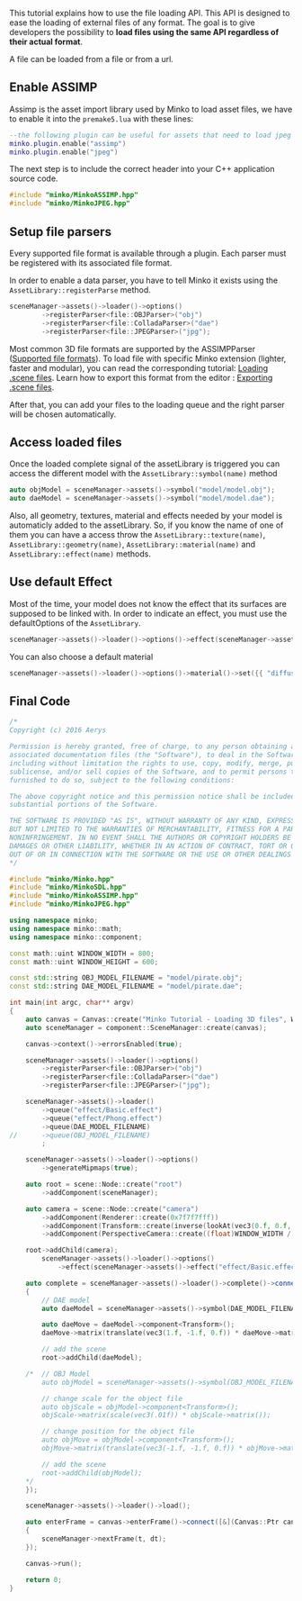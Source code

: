 This tutorial explains how to use the file loading API. This API is designed to ease the loading of external files of any format. The goal is to give developers the possibility to **load files using the same API regardless of their actual format**.

A file can be loaded from a file or from a url.

Enable ASSIMP
-------------

Assimp is the asset import library used by Minko to load asset files, we have to enable it into the `premake5.lua` with these lines:

```lua
--the following plugin can be useful for assets that need to load jpeg files
minko.plugin.enable("assimp")
minko.plugin.enable("jpeg")
```


The next step is to include the correct header into your C++ application source code.

```cpp
#include "minko/MinkoASSIMP.hpp"
#include "minko/MinkoJPEG.hpp"
```


Setup file parsers
------------------

Every supported file format is available through a plugin. Each parser must be registered with its associated file format.

In order to enable a data parser, you have to tell Minko it exists using the `AssetLibrary::registerParse` method.

```cpp
sceneManager->assets()->loader()->options()
		->registerParser<file::OBJParser>("obj")
		->registerParser<file::ColladaParser>("dae")
		->registerParser<file::JPEGParser>("jpg");

```


Most common 3D file formats are supported by the ASSIMPParser ([Supported file formats](../article/Supported_file_formats_(Minko_Engine).md)). To load file with specific Minko extension (lighter, faster and modular), you can read the corresponding tutorial: [Loading .scene files](../tutorial/07-Loading_.scene_files.md). Learn how to export this format from the editor : [Exporting .scene files](../tutorial/Exporting_.scene_files.md).

After that, you can add your files to the loading queue and the right parser will be chosen automatically.

Access loaded files
-------------------

Once the loaded complete signal of the assetLibrary is triggered you can access the different model with the `AssetLibrary::symbol(name)` method

```cpp
auto objModel = sceneManager->assets()->symbol("model/model.obj");
auto daeModel = sceneManager->assets()->symbol("model/model.dae");
```


Also, all geometry, textures, material and effects needed by your model is automaticly added to the assetLibrary. So, if you know the name of one of them you can have a access throw the `AssetLibrary::texture(name)`, `AssetLibrary::geometry(name)`, `AssetLibrary::material(name)` and `AssetLibrary::effect(name)` methods.

Use default Effect
------------------

Most of the time, your model does not know the effect that its surfaces are supposed to be linked with. In order to indicate an effect, you must use the defaultOptions of the `AssetLibrary`.

```cpp
sceneManager->assets()->loader()->options()->effect(sceneManager->assets()->effect(DEFAULT_EFFECT));
```


You can also choose a default material

```cpp
sceneManager->assets()->loader()->options()->material()->set({{ "diffuseColor", vec4(.8f, .1f, .1f, 1.f) }});
```


Final Code
----------

```cpp
/*
Copyright (c) 2016 Aerys

Permission is hereby granted, free of charge, to any person obtaining a copy of this software and
associated documentation files (the "Software"), to deal in the Software without restriction,
including without limitation the rights to use, copy, modify, merge, publish, distribute,
sublicense, and/or sell copies of the Software, and to permit persons to whom the Software is
furnished to do so, subject to the following conditions:

The above copyright notice and this permission notice shall be included in all copies or
substantial portions of the Software.

THE SOFTWARE IS PROVIDED "AS IS", WITHOUT WARRANTY OF ANY KIND, EXPRESS OR IMPLIED, INCLUDING
BUT NOT LIMITED TO THE WARRANTIES OF MERCHANTABILITY, FITNESS FOR A PARTICULAR PURPOSE AND
NONINFRINGEMENT. IN NO EVENT SHALL THE AUTHORS OR COPYRIGHT HOLDERS BE LIABLE FOR ANY CLAIM,
DAMAGES OR OTHER LIABILITY, WHETHER IN AN ACTION OF CONTRACT, TORT OR OTHERWISE, ARISING FROM,
OUT OF OR IN CONNECTION WITH THE SOFTWARE OR THE USE OR OTHER DEALINGS IN THE SOFTWARE.
*/

#include "minko/Minko.hpp"
#include "minko/MinkoSDL.hpp"
#include "minko/MinkoASSIMP.hpp"
#include "minko/MinkoJPEG.hpp"

using namespace minko;
using namespace minko::math;
using namespace minko::component;

const math::uint WINDOW_WIDTH = 800;
const math::uint WINDOW_HEIGHT = 600;

const std::string OBJ_MODEL_FILENAME = "model/pirate.obj";
const std::string DAE_MODEL_FILENAME = "model/pirate.dae";

int	main(int argc, char** argv)
{
	auto canvas = Canvas::create("Minko Tutorial - Loading 3D files", WINDOW_WIDTH, WINDOW_HEIGHT);
	auto sceneManager = component::SceneManager::create(canvas);

	canvas->context()->errorsEnabled(true);

	sceneManager->assets()->loader()->options()
		->registerParser<file::OBJParser>("obj")
		->registerParser<file::ColladaParser>("dae")
		->registerParser<file::JPEGParser>("jpg");

	sceneManager->assets()->loader()
		->queue("effect/Basic.effect")
		->queue("effect/Phong.effect")
		->queue(DAE_MODEL_FILENAME)
//		->queue(OBJ_MODEL_FILENAME)
		;

	sceneManager->assets()->loader()->options()
		->generateMipmaps(true);

	auto root = scene::Node::create("root")
		->addComponent(sceneManager);

	auto camera = scene::Node::create("camera")
		->addComponent(Renderer::create(0x7f7f7fff))
		->addComponent(Transform::create(inverse(lookAt(vec3(0.f, 0.f, 5.f), vec3(), vec3(0.f, 1.f, 0.f)))))
		->addComponent(PerspectiveCamera::create((float)WINDOW_WIDTH / (float)WINDOW_HEIGHT, (float)M_PI * 0.25f, .1f, 1000.f));

	root->addChild(camera);
		sceneManager->assets()->loader()->options()
			->effect(sceneManager->assets()->effect("effect/Basic.effect"));

	auto complete = sceneManager->assets()->loader()->complete()->connect([&](file::Loader::Ptr loader)
	{
		// DAE model
		auto daeModel = sceneManager->assets()->symbol(DAE_MODEL_FILENAME);

		auto daeMove = daeModel->component<Transform>();
		daeMove->matrix(translate(vec3(1.f, -1.f, 0.f)) * daeMove->matrix());

		// add the scene
		root->addChild(daeModel);

	/*	// OBJ Model
		auto objModel = sceneManager->assets()->symbol(OBJ_MODEL_FILENAME);

		// change scale for the object file
		auto objScale = objModel->component<Transform>();
		objScale->matrix(scale(vec3(.01f)) * objScale->matrix());

		// change position for the object file
		auto objMove = objModel->component<Transform>();
		objMove->matrix(translate(vec3(-1.f, -1.f, 0.f)) * objMove->matrix());

		// add the scene
		root->addChild(objModel);
	*/
	});

	sceneManager->assets()->loader()->load();

	auto enterFrame = canvas->enterFrame()->connect([&](Canvas::Ptr canvas, float t, float dt)
	{
		sceneManager->nextFrame(t, dt);
	});

	canvas->run();

	return 0;
}
```
